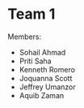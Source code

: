 # Team 1
Members:
- Sohail Ahmad
- Priti Saha
- Kenneth Romero
- Joquanna Scott
- Jeffrey Umanzor
- Aquib Zaman
